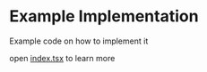 # Example Implementation

Example code on how to implement it

open [index.tsx](https://github.com/chideraike/react-highlight-popover/blob/main/example/index.tsx) to learn more